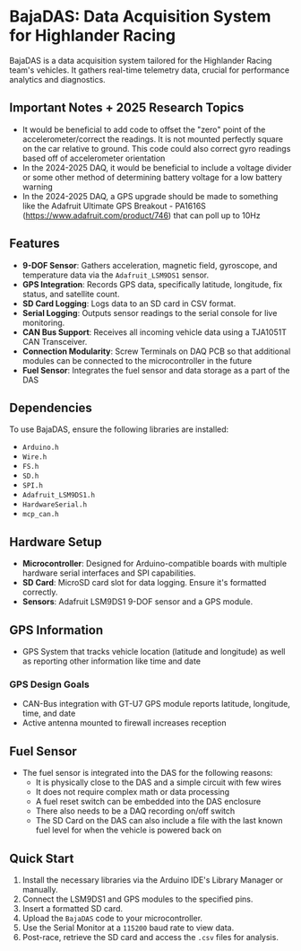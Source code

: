 # BajaDAS: Data Acquisition System for Highlander Racing

BajaDAS is a data acquisition system tailored for the Highlander Racing team's vehicles. It gathers real-time telemetry data, crucial for performance analytics and diagnostics.

## Important Notes + 2025 Research Topics

* It would be beneficial to add code to offset the "zero" point of the accelerometer/correct the readings. It is not mounted perfectly square on the car relative to ground. This code could also correct gyro readings based off of accelerometer orientation
* In the 2024-2025 DAQ, it would be beneficial to include a voltage divider or some other method of determining battery voltage for a low battery warning
* In the 2024-2025 DAQ, a GPS upgrade should be made to something like the Adafruit Ultimate GPS Breakout - PA1616S (https://www.adafruit.com/product/746) that can poll up to 10Hz

## Features

- **9-DOF Sensor**: Gathers acceleration, magnetic field, gyroscope, and temperature data via the `Adafruit_LSM9DS1` sensor.
- **GPS Integration**: Records GPS data, specifically latitude, longitude, fix status, and satellite count.
- **SD Card Logging**: Logs data to an SD card in CSV format.
- **Serial Logging**: Outputs sensor readings to the serial console for live monitoring.
- **CAN Bus Support**: Receives all incoming vehicle data using a TJA1051T CAN Transceiver.
- **Connection Modularity**: Screw Terminals on DAQ PCB so that additional modules can be connected to the microcontroller in the future
- **Fuel Sensor**: Integrates the fuel sensor and data storage as a part of the DAS

## Dependencies

To use BajaDAS, ensure the following libraries are installed:

- `Arduino.h`
- `Wire.h`
- `FS.h`
- `SD.h`
- `SPI.h`
- `Adafruit_LSM9DS1.h`
- `HardwareSerial.h`
- `mcp_can.h`

## Hardware Setup

- **Microcontroller**: Designed for Arduino-compatible boards with multiple hardware serial interfaces and SPI capabilities.
- **SD Card**: MicroSD card slot for data logging. Ensure it's formatted correctly.
- **Sensors**: Adafruit LSM9DS1 9-DOF sensor and a GPS module.

## GPS Information

* GPS System that tracks vehicle location (latitude and longitude) as well as reporting other information like time and date

### GPS Design Goals

* CAN-Bus integration with GT-U7 GPS module reports latitude, longitude, time, and date
* Active antenna mounted to firewall increases reception 
  
## Fuel Sensor

* The fuel sensor is integrated into the DAS for the following reasons:
     * It is physically close to the DAS and a simple circuit with few wires
     * It does not require complex math or data processing
     * A fuel reset switch can be embedded into the DAS enclosure
     * There also needs to be a DAQ recording on/off switch
     * The SD Card on the DAS can also include a file with the last known fuel level for when the vehicle is powered back on 

## Quick Start

1. Install the necessary libraries via the Arduino IDE's Library Manager or manually.
2. Connect the LSM9DS1 and GPS modules to the specified pins.
3. Insert a formatted SD card.
4. Upload the `BajaDAS` code to your microcontroller.
5. Use the Serial Monitor at a `115200` baud rate to view data.
6. Post-race, retrieve the SD card and access the `.csv` files for analysis.

